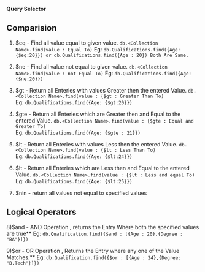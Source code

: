**Query Selector**

## Comparision ##

1.  $eq - Find all value equal to given value.
`db.<Collection Name>.find(value : Equal To)`
Eg: `db.Qualifications.find({Age: {$eq:20}}) or db.Qualifications.find({Age : 20}) Both Are Same.`

2.  $ne - Find all value not equal to given value.
`db.<Collection Name>.find(value : not Equal To)`
Eg: `db.Qualifications.find({Age: {$ne:20}})`


3.  $gt - Return all Enteries with values Greater then the entered Value.
`db.<Collection Name>.find(value : {$gt : Greater Than To)`  
Eg: `db.Qualifications.find({Age: {$gt:20}})`

4.  $gte - Return all Enteries which are Greater then and Equal to the entered Value.
`db.<Collection Name>.find(value : {$gte : Equal and Greater To)`  
Eg: `db.Qualifications.find({Age: {$gte : 21}})`

5.  $lt - Return all Enteries with values Less then the entered Value.
`db.<Collection Name>.find(value : {$lt : Less Than To)`  
Eg: `db.Qualifications.find({Age: {$lt:24}})`

6.  $lt - Return all Enteries which are Less then and Equal to the entered Value.
`db.<Collection Name>.find(value : {$lt : Less and equal To)`  
Eg: `db.Qualifications.find({Age: {$lt:25}})`

7. $nin - return all values not equal to specified values


## Logical Operators ##

8)$and - AND Operation , returns the Entry Where both the specified values are true**
Eg: `db.Qualification.find({$and : [{Age : 20},{Degree : "BA"}]})`

9)$or - OR Operation , Returns the Entry where any one of the Value Matches.**
Eg: `db.Qualification.find({$or : [{Age : 24},{Degree: "B.Tech"}]})`
